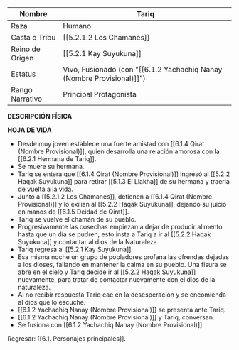 
| Nombre          | Tariq                                                                  |
| --------------- | ---------------------------------------------------------------------- |
| Raza            | Humano                                                                 |
| Casta o Tribu   | [[5.2.1.2 Los Chamanes]]                                               |
| Reino de Origen | [[5.2.1 Kay Suyukuna]]                                                 |
| Estatus         | Vivo, Fusionado (con "[[6.1.2 Yachachiq Nanay (Nombre Provisional)]]") |
| Rango Narrativo | Principal Protagonista                                                 |
**DESCRIPCIÓN FÍSICA**

**HOJA DE VIDA**
- Desde muy joven establece una fuerte amistad con [[6.1.4 Qirat (Nombre Provisional)]], quien desarrolla una relación amorosa con la [[6.2.1 Hermana de Tariq]].
- Se muere su hermana.
- Tariq se entera que [[6.1.4 Qirat (Nombre Provisional)]] ingresó al [[5.2.2 Haqak Suyukuna]] para retirar [[5.1.3 El Llakha]] de su hermana y traerla de vuelta a la vida.
- Junto a [[5.2.1.2 Los Chamanes]], detienen a [[6.1.4 Qirat (Nombre Provisional)]] y lo exilian al [[5.2.2 Haqak Suyukuna]], dejando su juicio en manos de [[6.1.5 Deidad de Qirat]].
- Tariq se vuelve el chamán de su pueblo.
- Progresivamente las cosechas empiezan a dejar de producir alimento hasta que un día se pudren, esto insta a Tariq a ir al [[5.2.2 Haqak Suyukuna]] y contactar al dios de la Naturaleza.
- Tariq regresa al [[5.2.1 Kay Suyukuna]].
- Esa misma noche un grupo de pobladores profana las ofrendas dejadas a los dioses, fallando en mantener la calma en su pueblo. Una fisura se abre en el cielo y Tariq decide ir al [[5.2.2 Haqak Suyukuna]] nuevamente, para tratar de contactar nuevamente con el dios de la naturaleza.
- Al no recibir respuesta Tariq cae en la desesperación y se encomienda al dios que lo escuche.
- [[6.1.2 Yachachiq Nanay (Nombre Provisional)]] se presenta ante Tariq.
- [[6.1.2 Yachachiq Nanay (Nombre Provisional)]] y Tariq, conversan.
- Se fusiona con [[6.1.2 Yachachiq Nanay (Nombre Provisional)]].

Regresar: [[6.1. Personajes principales]].